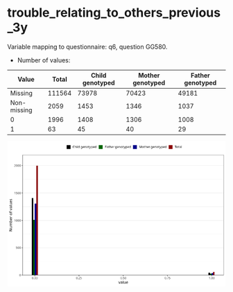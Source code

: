 # trouble_relating_to_others_previous_3y
Variable mapping to questionnaire: q6, question GG580.
- Number of values:

| Value | Total | Child genotyped | Mother genotyped | Father genotyped |
| ----- | ----- | --------------- | ---------------- | ---------------- |
| Missing | 111564 | 73978 | 70423 | 49181 |
| Non-missing | 2059 | 1453 | 1346 | 1037 |
| 0 | 1996 | 1408 | 1306 | 1008 |
| 1 | 63 | 45 | 40 | 29 |



![](trouble_relating_to_others_previous_3y_n.png)



